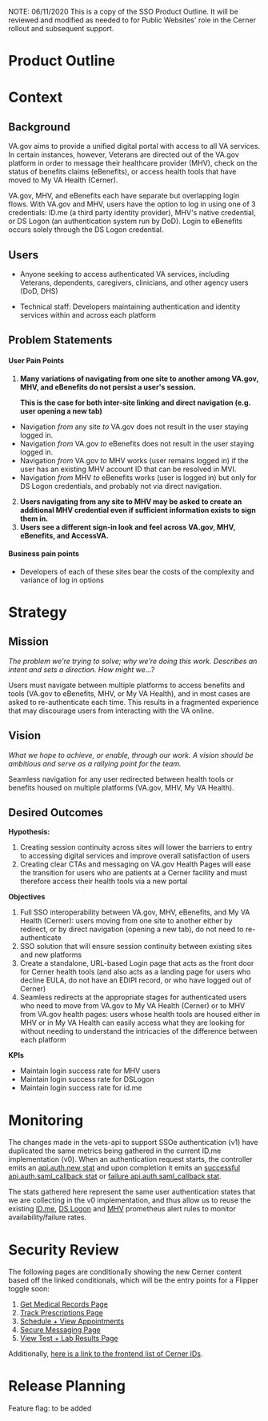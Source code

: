 NOTE: 06/11/2020 This is a copy of the SSO Product Outline. It will be reviewed and modified as needed to for Public Websites' role in the Cerner rollout and subsequent support. 

# Product Outline

# Context


## Background

VA.gov aims to provide a unified digital portal with access to all VA services. In certain instances, however, Veterans are directed out of the VA.gov platform in order to message their healthcare provider (MHV), check on the status of benefits claims (eBenefits), or access health tools that have moved to My VA Health (Cerner).

VA.gov, MHV, and eBenefits each have separate but overlapping login flows. With VA.gov and MHV, users have the option to log in using one of 3 credentials: ID.me (a third party identity provider), MHV's native credential, or DS Logon (an authentication system run by DoD). Login to eBenefits occurs solely through the DS Logon credential. 


## Users

*   Anyone seeking to access authenticated VA services, including Veterans, dependents, caregivers, clinicians, and other agency users (DoD, DHS)

*   Technical staff: Developers maintaining authentication and identity services within and across each platform


##  Problem Statements


#### User Pain Points
1. **Many variations of navigating from one site to another among VA.gov, MHV, and eBenefits do not persist a user's session.**

    **This is the case  for both inter-site linking and direct navigation (e.g. user opening a new tab)**

*   Navigation _from_ any site _to_ VA.gov does not result in the user staying logged in.
*   Navigation _from_ VA.gov _to_ eBenefits does not result in the user staying logged in.
*   Navigation _from_ VA.gov _to_ MHV works (user remains logged in) if the user has an existing MHV account ID that can be resolved in MVI.
*   Navigation _from_ MHV _to_ eBenefits works (user is logged in) but only for DS Logon credentials, and probably not via direct navigation.
2. **Users navigating from any site to MHV may be asked to create an additional MHV credential even if sufficient information exists to sign them in.**
3. **Users see a different sign-in look and feel across VA.gov, MHV, eBenefits, and AccessVA.**


#### Business pain points



*   Developers of each of these sites bear the costs of the complexity and variance of log in options


# Strategy


## Mission

_The problem we’re trying to solve; why we’re doing this work. Describes an intent and sets a direction. How might we...?_

Users must navigate between multiple platforms to access benefits and tools (VA.gov to eBenefits, MHV, or My VA Health), and in most cases are asked to re-authenticate each time. This results in a fragmented experience that may discourage users from interacting with the VA online.


## Vision

_What we hope to achieve, or enable, through our work. A vision should be ambitious and serve as a rallying point for the team._

Seamless navigation for any user redirected between health tools or benefits housed on multiple platforms (VA.gov, MHV, My VA Health).



## Desired Outcomes

**Hypothesis:**

1. Creating session continuity across sites will lower the barriers to entry to accessing digital services and improve overall satisfaction of users
2. Creating clear CTAs and messaging on VA.gov Health Pages will ease the transition for users who are patients at a Cerner facility and must therefore access their health tools via a new portal

**Objectives**

1. Full SSO interoperability between VA.gov, MHV, eBenefits, and My VA Health (Cerner): users moving from one site to another either by redirect, or by direct navigation (opening a new tab), do not need to re-authenticate
2. SSO solution that will ensure session continuity between existing sites and new platforms
3. Create a standalone, URL-based Login page that acts as the front door for Cerner health tools (and also acts as a landing page for users who decline EULA, do not have an EDIPI record, or who have logged out of Cerner)
4. Seamless redirects at the appropriate stages for authenticated users who need to move from VA.gov to My VA Health (Cerner) or to MHV from VA.gov health pages: users whose health tools are housed either in MHV or in My VA Health can easily access what they are looking for without needing to understand the intricacies of the difference between each platform

**KPIs**

*   Maintain login success rate for MHV users
*   Maintain login success rate for DSLogon
*   Maintain login success rate for id.me

# Monitoring

The changes made in the vets-api to support SSOe authentication (v1) have duplicated the same metrics being gathered in the current ID.me implementation (v0).  When an authentication request starts, the controller emits an [api.auth.new stat](https://github.com/department-of-veterans-affairs/vets-api/blob/master/app/controllers/v1/sessions_controller.rb#L27-L28) and upon completion it emits an [successful api.auth.saml_callback stat](https://github.com/department-of-veterans-affairs/vets-api/blob/master/app/controllers/v1/sessions_controller.rb#L178-L181) or [failure api.auth.saml_callback stat](https://github.com/department-of-veterans-affairs/vets-api/blob/master/app/controllers/v1/sessions_controller.rb#L182-L189).

The stats gathered here represent the same user authentication states that we are collecting in the v0 implementation, and thus allow us to reuse the existing [ID.me](https://github.com/department-of-veterans-affairs/devops/blob/master/ansible/deployment/config/prometheus/rules/external_service.rules.j2#L100-L106), [DS Logon](https://github.com/department-of-veterans-affairs/devops/blob/master/ansible/deployment/config/prometheus/rules/external_service.rules.j2#L108-L115) and [MHV](https://github.com/department-of-veterans-affairs/devops/blob/master/ansible/deployment/config/prometheus/rules/external_service.rules.j2#L117-L124) prometheus alert rules to monitor availability/failure rates.

# Security Review

The following pages are conditionally showing the new Cerner content based off the linked conditionals, which will be the entry points for a Flipper toggle soon:

1. [Get Medical Records Page](https://github.com/department-of-veterans-affairs/vets-website/blob/master/src/applications/static-pages/health-care-manage-benefits/get-medical-records-page/components/App/index.js#L13)
1. [Track Prescriptions Page](https://github.com/department-of-veterans-affairs/vets-website/blob/master/src/applications/static-pages/health-care-manage-benefits/refill-track-prescriptions-page/components/App/index.js#L13)
1. [Schedule + View Appointments](https://github.com/department-of-veterans-affairs/vets-website/blob/master/src/applications/static-pages/health-care-manage-benefits/schedule-view-va-appointments-page/components/App/index.js#L13)
1. [Secure Messaging Page](https://github.com/department-of-veterans-affairs/vets-website/blob/master/src/applications/static-pages/health-care-manage-benefits/secure-messaging-page/components/App/index.js#L13)
1. [View Test + Lab Results Page](https://github.com/department-of-veterans-affairs/vets-website/blob/master/src/applications/static-pages/health-care-manage-benefits/view-test-and-lab-results-page/components/App/index.js#L13)

Additionally, [here is a link to the frontend list of Cerner IDs](https://github.com/department-of-veterans-affairs/vets-website/blob/master/src/platform/utilities/cerner/index.js#L4).

# Release Planning
Feature flag: to be added
